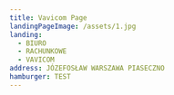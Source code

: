 ```yaml
---
title: Vavicom Page
landingPageImage: /assets/1.jpg
landing:
  - BIURO
  - RACHUNKOWE
  - VAVICOM
address: JÓZEFOSŁAW WARSZAWA PIASECZNO
hamburger: TEST
---
```

